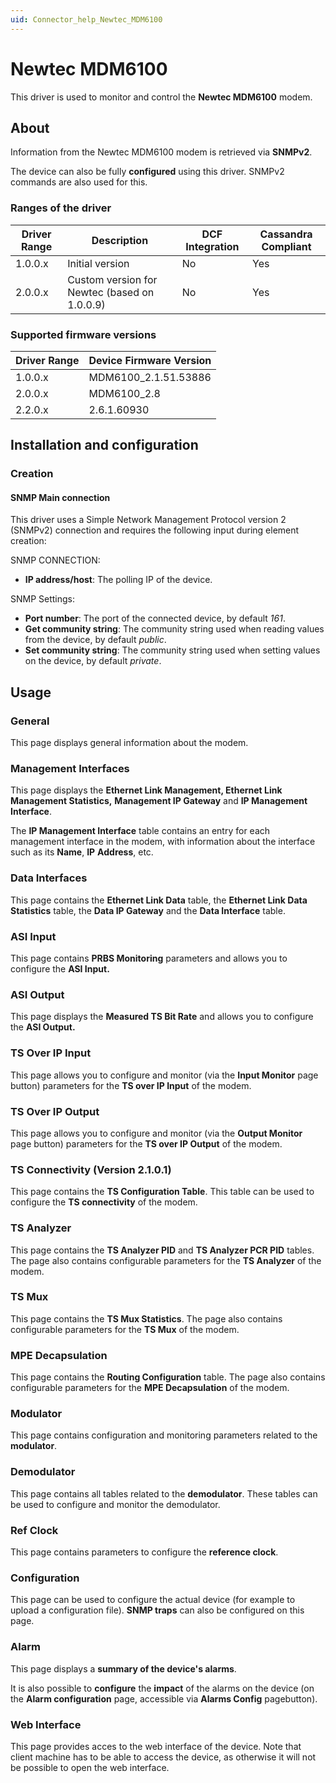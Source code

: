 ```yaml
---
uid: Connector_help_Newtec_MDM6100
---
```


# Newtec MDM6100

This driver is used to monitor and control the **Newtec MDM6100** modem.

## About

Information from the Newtec MDM6100 modem is retrieved via **SNMPv2**.

The device can also be fully **configured** using this driver. SNMPv2 commands are also used for this.

### Ranges of the driver

| **Driver Range** | **Description**                              | **DCF Integration** | **Cassandra Compliant** |
|------------------|----------------------------------------------|---------------------|-------------------------|
| 1.0.0.x          | Initial version                              | No                  | Yes                     |
| 2.0.0.x          | Custom version for Newtec (based on 1.0.0.9) | No                  | Yes                     |

### Supported firmware versions

| **Driver Range** | **Device Firmware Version** |
|------------------|-----------------------------|
| 1.0.0.x          | MDM6100_2.1.51.53886        |
| 2.0.0.x          | MDM6100_2.8                 |
| 2.2.0.x          | 2.6.1.60930                 |

## Installation and configuration

### Creation

#### SNMP Main connection

This driver uses a Simple Network Management Protocol version 2 (SNMPv2) connection and requires the following input during element creation:

SNMP CONNECTION:

- **IP address/host**: The polling IP of the device.

SNMP Settings:

- **Port number**: The port of the connected device, by default *161*.
- **Get community string**: The community string used when reading values from the device, by default *public*.
- **Set community string**: The community string used when setting values on the device, by default *private*.

## Usage

### General

This page displays general information about the modem.

### Management Interfaces

This page displays the **Ethernet Link Management, Ethernet Link Management Statistics,** **Management IP Gateway** and **IP Management Interface**.

The **IP Management Interface** table contains an entry for each management interface in the modem, with information about the interface such as its **Name**, **IP** **Address**, etc.

### Data Interfaces

This page contains the **Ethernet Link Data** table, the **Ethernet Link Data Statistics** table, the **Data IP Gateway** and the **Data Interface** table.

### ASI Input

This page contains **PRBS Monitoring** parameters and allows you to configure the **ASI Input.**

### ASI Output

This page displays the **Measured TS Bit Rate** and allows you to configure the **ASI Output.**

### TS Over IP Input

This page allows you to configure and monitor (via the **Input Monitor** page button) parameters for the **TS over IP Input** of the modem.

### TS Over IP Output

This page allows you to configure and monitor (via the **Output Monitor** page button) parameters for the **TS over IP Output** of the modem.

### TS Connectivity (Version 2.1.0.1)

This page contains the **TS Configuration Table**. This table can be used to configure the **TS connectivity** of the modem.

### TS Analyzer

This page contains the **TS Analyzer PID** and **TS Analyzer PCR PID** tables. The page also contains configurable parameters for the **TS Analyzer** of the modem.

### TS Mux

This page contains the **TS Mux Statistics**. The page also contains configurable parameters for the **TS Mux** of the modem.

### MPE Decapsulation

This page contains the **Routing Configuration** table. The page also contains configurable parameters for the **MPE Decapsulation** of the modem.

### Modulator

This page contains configuration and monitoring parameters related to the **modulator**.

### Demodulator

This page contains all tables related to the **demodulator**. These tables can be used to configure and monitor the demodulator.

### Ref Clock

This page contains parameters to configure the **reference clock**.

### Configuration

This page can be used to configure the actual device (for example to upload a configuration file). **SNMP traps** can also be configured on this page.

### Alarm

This page displays a **summary of the device's alarms**.

It is also possible to **configure** the **impact** of the alarms on the device (on the **Alarm configuration** page, accessible via **Alarms Config** pagebutton).

### Web Interface

This page provides acces to the web interface of the device. Note that client machine has to be able to access the device, as otherwise it will not be possible to open the web interface.
